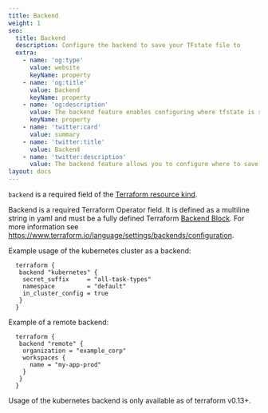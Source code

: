 ```yaml
---
title: Backend
weight: 1
seo:
  title: Backend
  description: Configure the backend to save your TFstate file to
  extra:
    - name: 'og:type'
      value: website
      keyName: property
    - name: 'og:title'
      value: Backend
      keyName: property
    - name: 'og:description'
      value: The backend feature enables configuring where tfstate is saved.
      keyName: property
    - name: 'twitter:card'
      value: summary
    - name: 'twitter:title'
      value: Backend
    - name: 'twitter:description'
      value: The backend feature allows you to configure where to save your tfstate file.
layout: docs
---
```


<div class="note"><code>backend</code> is a required field of the <a href="http://localhost:1313/docs/references/latest">Terraform resource kind</a>.</div>

Backend is a required Terraform Operator field. It is defined as a multiline string in yaml and must be a
fully defined Terraform [Backend Block](https://www.terraform.io/language/settings/backends/configuration#using-a-backend-block).
For more information see https://www.terraform.io/language/settings/backends/configuration.

Example usage of the kubernetes cluster as a backend:

```hcl
  terraform {
   backend "kubernetes" {
    secret_suffix     = "all-task-types"
    namespace         = "default"
    in_cluster_config = true
   }
  }
```

Example of a remote backend:

```hcl
  terraform {
   backend "remote" {
    organization = "example_corp"
    workspaces {
      name = "my-app-prod"
    }
   }
  }
```

Usage of the kubernetes backend is only available as of terraform v0.13+.

